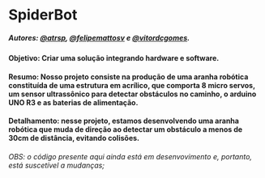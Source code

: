 # SpiderBot

##### Autores: [@atrsp](https://github.com/atrsp), [@felipemattosv](https://github.com/felipemattosv) e [@vitordcgomes](https://github.com/vitordcgomes).

#### **Objetivo:** Criar uma solução integrando hardware e software.

#### **Resumo:** Nosso projeto consiste na produção de uma aranha robótica constituída de uma estrutura em acrílico, que comporta 8 micro servos, um sensor ultrassônico para detectar obstáculos no caminho, o arduino UNO R3 e as baterias de alimentação.

#### Detalhamento: nesse projeto, estamos desenvolvendo uma aranha robótica que muda de direção ao detectar um obstáculo a menos de 30cm de distância, evitando colisões.
###### OBS: o código presente aqui ainda está em desenvovimento e, portanto, está suscetível a mudanças;


